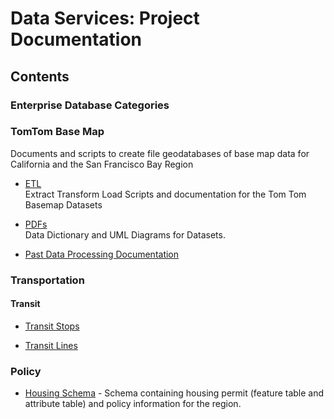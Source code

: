 # Data Services: Project Documentation

## Contents
### Enterprise Database Categories

### TomTom Base Map
Documents and scripts to create file geodatabases of base map data for California and the San Francisco Bay Region
  - [ETL](https://bayareametro.github.io/DataServices/TomTom%20Base%20Map/etl/)  
Extract Transform Load Scripts and documentation for the Tom Tom Basemap Datasets  

  - [PDFs](https://bayareametro.github.io/DataServices/TomTom%20Base%20Map/pdfs)  
Data Dictionary and UML Diagrams for Datasets.  

  - [Past Data Processing Documentation](https://bayareametro.github.io/DataServices/TomTom%20Base%20Map/pdfs/Procedures%20for%20Processing%20New%20TomTom%20Basemap%20Data.pdf)
  
### Transportation

#### Transit

- [Transit Stops]()  

- [Transit Lines]()  

### Policy

- [Housing Schema](hsngPermitSchema.md) - Schema containing housing permit (feature table and attribute table) and policy information for the region.
